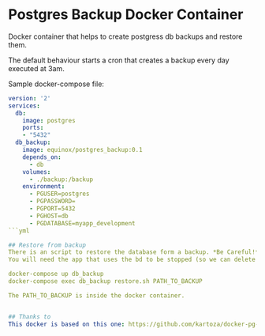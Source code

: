 # Postgres Backup Docker Container
Docker container that helps to create postgress db backups and restore them.

The default behaviour starts a cron that creates a backup every day executed at 3am.

Sample docker-compose file:
```yaml
version: '2'
services:
  db:
    image: postgres
    ports:
    - "5432"
  db_backup:
    image: equinox/postgres_backup:0.1
    depends_on:
      - db
    volumes:
      - ./backup:/backup
    environment:
      - PGUSER=postgres
      - PGPASSWORD=
      - PGPORT=5432
      - PGHOST=db
      - PGDATABASE=myapp_development  
```yml

## Restore from backup
There is an script to restore the database form a backup. *Be Careful!* it will delete existing database.
You will need the app that uses the bd to be stopped (so we can delete and create database).

docker-compose up db_backup
docker-compose exec db_backup restore.sh PATH_TO_BACKUP

The PATH_TO_BACKUP is inside the docker container.


## Thanks to
This docker is based on this one: https://github.com/kartoza/docker-pg-backup